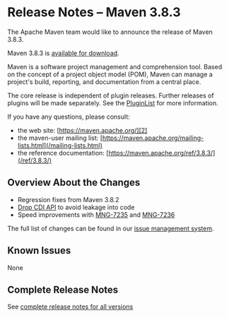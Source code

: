 <!--
 Licensed to the Apache Software Foundation (ASF) under one
 or more contributor license agreements.  See the NOTICE file
 distributed with this work for additional information
 regarding copyright ownership.  The ASF licenses this file
 to you under the Apache License, Version 2.0 (the
 "License"); you may not use this file except in compliance
 with the License.  You may obtain a copy of the License at

   http://www.apache.org/licenses/LICENSE-2.0

 Unless required by applicable law or agreed to in writing,
 software distributed under the License is distributed on an
 "AS IS" BASIS, WITHOUT WARRANTIES OR CONDITIONS OF ANY
 KIND, either express or implied.  See the License for the
 specific language governing permissions and limitations
 under the License.
-->

# Release Notes &#x2013; Maven 3.8.3

The Apache Maven team would like to announce the release of Maven 3.8.3.

Maven 3.8.3 is [available for download][0].

Maven is a software project management and comprehension tool. Based on the concept of a project object model (POM), Maven can manage a project's build, reporting, and documentation from a central place.

The core release is independent of plugin releases. Further releases of plugins will be made separately. See the [PluginList][1] for more information.

If you have any questions, please consult:

- the web site: [https://maven.apache.org/][2]
- the maven-user mailing list: [https://maven.apache.org/mailing-lists.html](/mailing-lists.html)
- the reference documentation: [https://maven.apache.org/ref/3.8.3/](/ref/3.8.3/)

## Overview About the Changes

* Regression fixes from Maven 3.8.2
* [Drop CDI API][6] to avoid leakage into code
* Speed improvements with [MNG-7235][7] and [MNG-7236][8]

The full list of changes can be found in our [issue management system][4].

## Known Issues

None

## Complete Release Notes

See [complete release notes for all versions][5]

[0]: ../../download.html
[1]: ../../plugins/index.html
[2]: https://maven.apache.org/
[4]: https://issues.apache.org/jira/secure/ReleaseNote.jspa?projectId=12316922&version=12350518
[5]: ../../docs/history.html
[6]: https://issues.apache.org/jira/browse/MNG-7045
[7]: https://issues.apache.org/jira/browse/MNG-7235
[8]: https://issues.apache.org/jira/browse/MNG-7236

